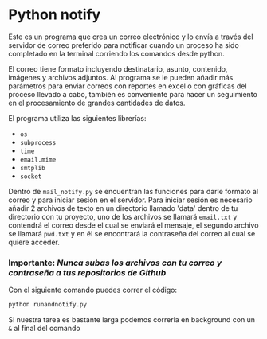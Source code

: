 # Python notify

Este es un programa que crea un correo electrónico y lo envía a través del servidor de correo preferido
para notificar cuando un proceso ha sido completado en la terminal corriendo los comandos desde python.

El correo tiene formato incluyendo destinatario, asunto, contenido, imágenes y archivos adjuntos.
Al programa se le pueden añadir más parámetros para enviar correos con reportes en excel o con gráficas del proceso llevado a cabo, 
también es conveniente para hacer un seguimiento en el procesamiento de grandes cantidades de datos.

El programa utiliza las siguientes librerías:
- `os`
- `subprocess`
- `time`
- `email.mime`
- `smtplib`
- `socket`

Dentro de `mail_notify.py` se encuentran las funciones para darle formato al correo y para iniciar sesión en el servidor.
Para iniciar sesión es necesario añadir 2 archivos de texto en un directorio llamado 'data' dentro de tu directorio con tu proyecto,
uno de los archivos se llamará `email.txt` y contendrá el correo desde el cual se enviará el mensaje, el segundo archivo se llamará
`pwd.txt` y en él se encontrará la contraseña del correo al cual se quiere acceder.

### Importante: *Nunca subas los archivos con tu correo y contraseña a tus repositorios de Github*

Con el siguiente comando puedes correr el código:
```bash
python runandnotify.py
```
Si nuestra tarea es bastante larga podemos correrla en background con un `&` al final del comando

